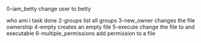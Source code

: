 0-iam_betty change user to betty

who ami i task done
2-groups list all groups
3-new_owner changes the file ownership
4-empty creates an empty file
5-execute change the file to and executable
6-multiple_permissions add permission to a file
